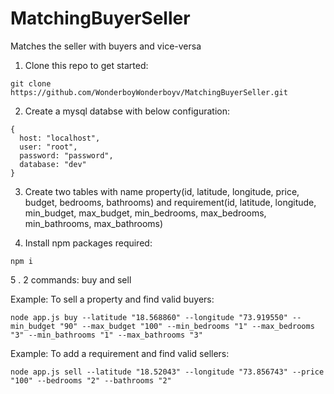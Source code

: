 # MatchingBuyerSeller
Matches the seller with buyers and vice-versa

1. Clone this repo to get started:

```
git clone https://github.com/WonderboyWonderboyv/MatchingBuyerSeller.git
```

2. Create a mysql databse with below configuration: 
```
{
  host: "localhost",
  user: "root",
  password: "password",
  database: "dev"
}
```

3. Create two tables with name property(id, latitude, longitude, price, budget, bedrooms, bathrooms) 
and requirement(id, latitude, longitude, min_budget, max_budget, min_bedrooms, max_bedrooms, min_bathrooms, max_bathrooms)


4. Install npm packages required:

```
npm i 
```

5 . 2 commands: buy and sell

  Example: To sell a property and find valid buyers:

```
node app.js buy --latitude "18.568860" --longitude "73.919550" --min_budget "90" --max_budget "100" --min_bedrooms "1" --max_bedrooms "3" --min_bathrooms "1" --max_bathrooms "3"
``` 
  Example: To add a requirement and find valid sellers:
  
```
node app.js sell --latitude "18.52043" --longitude "73.856743" --price "100" --bedrooms "2" --bathrooms "2"
```
